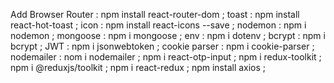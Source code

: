  Add Browser Router : npm install react-router-dom ;
 toast : npm install react-hot-toast ;
 icon : npm install react-icons --save ;
 nodemon : npm i nodemon ;
 mongoose : npm i mongoose ;
 env : npm i dotenv ;
 bcrypt : npm i bcrypt ;
 JWT : npm i jsonwebtoken ;
 cookie parser : npm i cookie-parser ;
 nodemailer : nom i nodemailer ;
 npm i react-otp-input ;
 npm i redux-toolkit ;
 npm i @reduxjs/toolkit ;
 npm i react-redux ;
 npm install axios ;